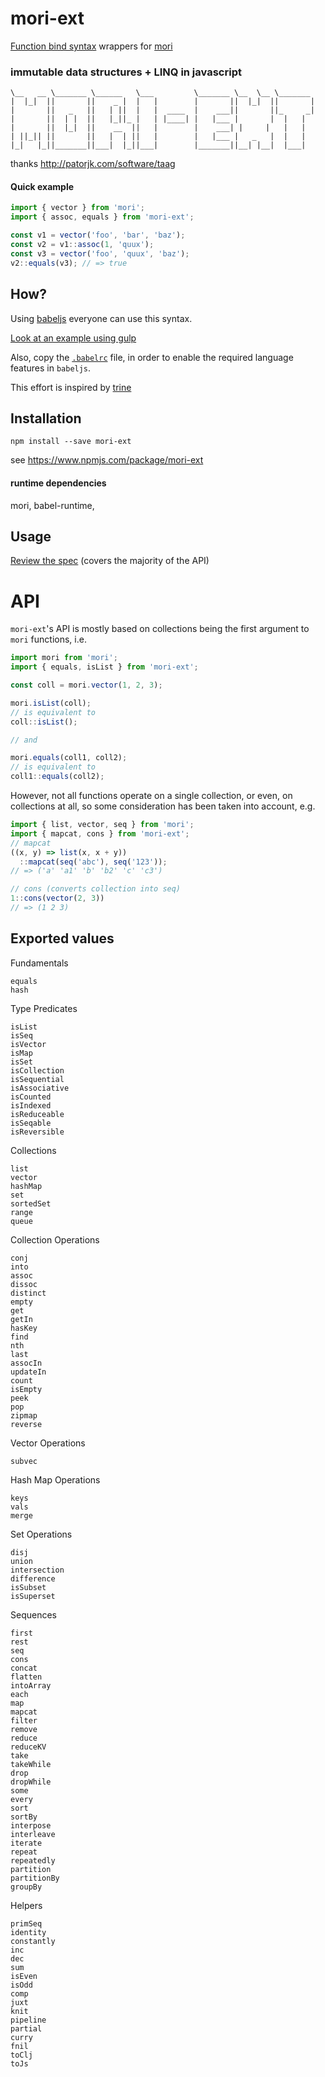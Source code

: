 # mori-ext
[Function bind syntax](https://github.com/zenparsing/es-function-bind) wrappers for [mori](http://swannodette.github.io/mori)

### immutable data structures + LINQ in javascript

```
\__   __ \_______ \______   \___         \_______ \__  \__ \_______
|  |_|  ||       ||    _ |  |   |        |       ||  |_|  ||       |
|       ||   _   ||   | ||  |   |  ____  |    ___||       ||_     _|
|       ||  | |  ||   |_||_ |   | |____| |   |___ |       |  |   |  
|       ||  |_|  ||    __  ||   |        |    ___| |     |   |   |  
| ||_|| ||       ||   |  | ||   |        |   |___ |   _   |  |   |  
|_|   |_||_______||___|  |_||___|        |_______||__| |__|  |___|  
```
thanks http://patorjk.com/software/taag


#### Quick example
```javascript
import { vector } from 'mori';
import { assoc, equals } from 'mori-ext';

const v1 = vector('foo', 'bar', 'baz');
const v2 = v1::assoc(1, 'quux');
const v3 = vector('foo', 'quux', 'baz');
v2::equals(v3); // => true
```

## How?
Using [babeljs](https://babeljs.io/) everyone can use this syntax.

[Look at an example using gulp](https://github.com/roobie/mori-ext/blob/master/gulpfile.js#L28-L32)

Also, copy the [`.babelrc`](https://github.com/roobie/mori-ext/blob/master/.babelrc) file, in order to enable the required language features in `babeljs`.

This effort is inspired by [trine](https://github.com/jussi-kalliokoski/trine)

## Installation

`npm install --save mori-ext`

see https://www.npmjs.com/package/mori-ext

#### runtime dependencies
mori,
babel-runtime,

## Usage

[Review the spec](https://github.com/roobie/mori-ext/blob/master/spec/basic.js) (covers the majority of the API)

# API
`mori-ext`'s  API is mostly based on collections being the first argument to `mori` functions, i.e.

```javascript
import mori from 'mori';
import { equals, isList } from 'mori-ext';

const coll = mori.vector(1, 2, 3);

mori.isList(coll);
// is equivalent to
coll::isList();

// and

mori.equals(coll1, coll2);
// is equivalent to
coll1::equals(coll2);
```

However, not all functions operate on a single collection, or even, on collections at all, so some consideration has been taken into account, e.g.

```javascript
import { list, vector, seq } from 'mori';
import { mapcat, cons } from 'mori-ext';
// mapcat
((x, y) => list(x, x + y))
  ::mapcat(seq('abc'), seq('123'));
// => ('a' 'a1' 'b' 'b2' 'c' 'c3')

// cons (converts collection into seq)
1::cons(vector(2, 3))
// => (1 2 3)
```

## Exported values
Fundamentals

    equals
    hash

Type Predicates

    isList
    isSeq
    isVector
    isMap
    isSet
    isCollection
    isSequential
    isAssociative
    isCounted
    isIndexed
    isReduceable
    isSeqable
    isReversible

Collections

    list
    vector
    hashMap
    set
    sortedSet
    range
    queue

Collection Operations

    conj
    into
    assoc
    dissoc
    distinct
    empty
    get
    getIn
    hasKey
    find
    nth
    last
    assocIn
    updateIn
    count
    isEmpty
    peek
    pop
    zipmap
    reverse

Vector Operations

    subvec

Hash Map Operations

    keys
    vals
    merge

Set Operations

    disj
    union
    intersection
    difference
    isSubset
    isSuperset

Sequences

    first
    rest
    seq
    cons
    concat
    flatten
    intoArray
    each
    map
    mapcat
    filter
    remove
    reduce
    reduceKV
    take
    takeWhile
    drop
    dropWhile
    some
    every
    sort
    sortBy
    interpose
    interleave
    iterate
    repeat
    repeatedly
    partition
    partitionBy
    groupBy

Helpers

    primSeq
    identity
    constantly
    inc
    dec
    sum
    isEven
    isOdd
    comp
    juxt
    knit
    pipeline
    partial
    curry
    fnil
    toClj
    toJs
